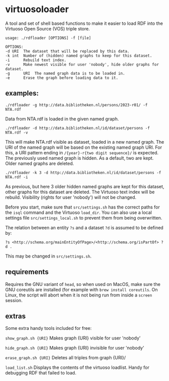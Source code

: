 # virtuosoloader

A tool and set of shell based functions to make it easier to load RDF into the Virtuoso Open Source (VOS) triple store.

	usage: ./rdfloader [OPTIONS] -f [file]

	OPTIONS:
	-d URI  The dataset that will be replaced by this data.
	-k int  Number of (hidden) named graphs to keep for this dataset.
	-i      Rebuild text index. 
	-v      Make newest visible for user 'nobody', hide older graphs for dataset. 
    -g      URI  The named graph data is to be loaded in.
    -e      Erase the graph before loading data to it.    
	
## examples:

	./rdfloader -g http://data.bibliotheken.nl/persons/2023-r01/ -f NTA.rdf  
    
Data from NTA.rdf is loaded in the given named graph. 
    
	./rdfloader -d http://data.bibliotheken.nl/id/dataset/persons -f NTA.rdf -v

This will make NTA.rdf visible as dataset, loaded in a new named graph. 
    The URI of the named graph will be based on the existing named graph URI.
    For this, a URI pattern ending in `/{year}-r{two digit sequence}/` is expected.
    The previously used named graph is hidden. As a default, two are kept. Older
    named graphs are deleted. 

	./rdfloader -k 3 -d http://data.bibliotheken.nl/id/dataset/persons -f NTA.rdf -i
	   
As previous, but here 3 older hidden named graphs are kept for this dataset, other graphs for this dataset are deleted. The Virtuoso text index will be rebuild. Visibility (rights for user 'nobody') will not be changed.

Before you start, make sure that `src/settings.sh` has the correct paths for
the `isql` command and the Virtuoso `load_dir`. You can also use a local settings file `src/settings_local.sh` to prevent them from being overwritten. 
    
The relation between an entity `?s` and a dataset `?d` is assumed to be defined by:

	?s <http://schema.org/mainEntityOfPage>/<http://schema.org/isPartOf> ?d .
This may be changed in `src/settings.sh`.

## requirements
Requires the GNU variant of `head`, so when used on MacOS, make sure the GNU coreutils are installed (for example with `brew install coreutils`. 
On Linux, the script will abort when it is not being run from inside a `screen` session.

## extras

Some extra handy tools included for free:

`show_graph.sh {URI}`
Makes graph {URI} visible for user 'nobody'

`hide_graph.sh {URI}`
Makes graph {URI} invisible for user 'nobody'

`erase_graph.sh {URI}`
Deletes all triples from graph {URI}/

`load_list.sh`
Displays the contents of the virtuoso loadlist. Handy for debugging RDF that failed to load.
